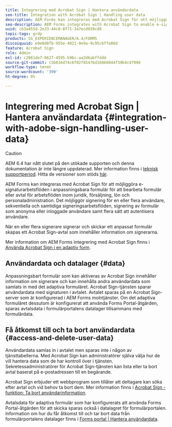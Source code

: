 ```yaml
---
title: Integrering med Acrobat Sign | Hantera användardata
seo-title: Integration with Acrobat Sign | Handling user data
description: AEM Forms kan integreras med Acrobat Sign för att möjliggöra e-signaturarbetsflöden i anpassningsbara formulär för att bearbeta formulär eller avtal för arbetsflöden inom juridik, försäljning, lön och personaladministration. Gå ett steg längre när det gäller användardata, datalager samt få tillgång till och ta bort användardata.
seo-description: AEM Forms integrates with Acrobat Sign to enable e-signature workflows in adaptive forms to process forms or agreements for legal, sales, payroll, human resource management workflows. Dig deeper on user data, data stores, and access and delete user data.
uuid: cb3a455d-2e33-44c8-8f71-3a7ecd939cd8
topic-tags: grdp
products: SG_EXPERIENCEMANAGER/6.4/FORMS
discoiquuid: e9e0d8fb-955e-4021-9e9a-9c95c6ffe88d
feature: Acrobat Sign
role: Admin
exl-id: c2061de7-8627-4595-b96c-aa2d6abffddd
source-git-commit: c5b816d74c6f02f85476d16868844f39b4c47996
workflow-type: tm+mt
source-wordcount: '399'
ht-degree: 0%

---
```


# Integrering med Acrobat Sign | Hantera användardata {#integration-with-adobe-sign-handling-user-data}

>[!CAUTION]
>
>AEM 6.4 har nått slutet på den utökade supporten och denna dokumentation är inte längre uppdaterad. Mer information finns i [teknisk supportperiod](https://helpx.adobe.com/support/programs/eol-matrix.html). Hitta de versioner som stöds [här](https://experienceleague.adobe.com/docs/).

AEM Forms kan integreras med Acrobat Sign för att möjliggöra e-signaturarbetsflöden i anpassningsbara formulär för att bearbeta formulär eller avtal för arbetsflöden inom juridik, försäljning, lön och personaladministration. Det möjliggör signering för en eller flera användare, sekventiella och samtidiga signeringsarbetsflöden, signering av formulär som anonyma eller inloggade användare samt flera sätt att autentisera användare.

När en eller flera signerare signerar och skickar ett anpassat formulär skapas ett Acrobat Sign-avtal som innehåller information om signerarna.

Mer information om AEM Forms integrering med Acrobat Sign finns i [Använda Acrobat Sign i en adaptiv form](/help/forms/using/working-with-adobe-sign.md).

## Användardata och datalager {#data}

Anpassningsbart formulär som kan aktiveras av Acrobat Sign innehåller information om signerare och kan innehålla andra användardata som samlats in med det adaptiva formuläret. Acrobat Sign-tjänsten sparar användardata med signaturen i avtalet. Avtalet sparas på en Acrobat Sign-server som är konfigurerad i AEM Forms molntjänster. Om det adaptiva formuläret dessutom är konfigurerat att använda Forms Portal-åtgärden, sparas avtalsdata i formulärportalens datalager tillsammans med formulärdata.

## Få åtkomst till och ta bort användardata {#access-and-delete-user-data}

Användardata samlas in i avtalet men sparas inte i någon av tjänsttabellerna. Med Acrobat Sign kan administratörer själva välja hur de vill hantera data som de har kontroll över i tjänsten. Sekretessadministratörer för Acrobat Sign-tjänsten kan lista eller ta bort avtal baserat på e-postadressen till en begärande.

Acrobat Sign erbjuder ett webbprogram som tillåter att deltagare kan söka efter avtal och vid behov ta bort dem. Mer information finns i [Acrobat Sign - funktion: Ta bort användarinformation](https://helpx.adobe.com/sign/help/adobesign_gdpr_user_deletion.html).

Avtalsdata för adaptiva formulär som har konfigurerats att använda Forms Portal-åtgärden för att skicka sparas också i datalagret för formulärportalen. Information om hur du får åtkomst till och tar bort data från formulärportalens datalager finns i [Forms portal | Hantera användardata](/help/forms/using/forms-portal-handling-user-data.md).
